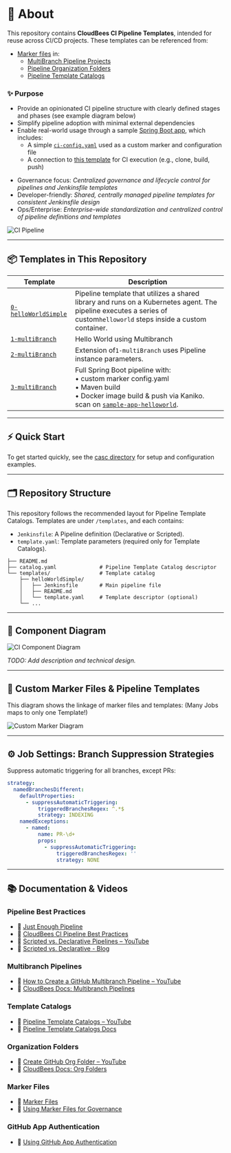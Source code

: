 # 🧪 About

This repository contains **CloudBees CI Pipeline Templates**, intended for reuse across CI/CD projects. These templates can be referenced from:

- [Marker files](https://docs.cloudbees.com/docs/cloudbees-ci/latest/pipelines/pipeline-as-code#custom-pac-scripts) in:
  - [MultiBranch Pipeline Projects](https://docs.cloudbees.com/docs/cloudbees-ci/latest/pipelines/pipeline-as-code#_multibranch_pipeline_projects)
  - [Pipeline Organization Folders](https://docs.cloudbees.com/docs/cloudbees-ci/latest/pipelines/pipeline-as-code#_organization_folders)
  - [Pipeline Template Catalogs](https://docs.cloudbees.com/docs/cloudbees-ci/latest/pipeline-templates-user-guide/)

### ✨ Purpose

- Provide an opinionated CI pipeline structure with clearly defined stages and phases (see example diagram below)
- Simplify pipeline adoption with minimal external dependencies
- Enable real-world usage through a sample [Spring Boot app](https://github.com/cb-ci-templates/sample-app-spring-boot-maven), which includes:
  - A simple [`ci-config.yaml`](https://github.com/cb-ci-templates/sample-app-spring-boot-maven/blob/main/ci-config.yaml) used as a custom marker and configuration file
  - A connection to [this template](https://github.com/cb-ci-templates/ci-templates/blob/main/templates/mavenMultiBranch/Jenkinsfile) for CI execution (e.g., clone, build, push)
* Governance focus: *Centralized governance and lifecycle control for pipelines and Jenkinsfile templates*
* Developer-friendly: *Shared, centrally managed pipeline templates for consistent Jenkinsfile design*
* Ops/Enterprise: *Enterprise-wide standardization and centralized control of pipeline definitions and templates*

![CI Pipeline](images/CI-Pipeline-1.png)

---

## 📦 Templates in This Repository

| Template                                             | Description                                                                                                                                                                                                                  |
| ---------------------------------------------------- | ---------------------------------------------------------------------------------------------------------------------------------------------------------------------------------------------------------------------------- |
| [`0-helloWorldSimple`](templates/0-helloWorldSimple) | Pipeline template that utilizes a shared library and runs on a Kubernetes agent. The pipeline executes a series of custom`helloworld`  steps inside a custom container.                                                      |
| [`1-multiBranch`](templates/1-multiBranch)           | Hello World using Multibranch                                                                                                                                                                                                |
| [`2-multiBranch`](templates/2-multiBranch)           | Extension of`1-multiBranch` uses Pipeline instance parameters.                                                                                                                                                               |
| [`3-multiBranch`](templates/3-multiBranch)           | Full Spring Boot pipeline with:<br>• custom marker config.yaml <br>• Maven build <br>• Docker image build & push via Kaniko. scan on [`sample-app-helloworld`](https://github.com/cb-ci-templates/sample-app-helloworld). |

---

## ⚡ Quick Start

To get started quickly, see the [casc directory](casc/) for setup and configuration examples.

---

## 🗂️ Repository Structure

This repository follows the recommended layout for Pipeline Template Catalogs. Templates are under `/templates`, and each contains:

- `Jenkinsfile`: A Pipeline definition (Declarative or Scripted).
- `template.yaml`: Template parameters (required only for Template Catalogs).

```text
├── README.md
├── catalog.yaml              # Pipeline Template Catalog descriptor
└── templates/                # Template catalog
    ├── helloWorldSimple/
    │   ├── Jenkinsfile       # Main pipeline file
    │   ├── README.md
    │   └── template.yaml     # Template descriptor (optional)
    └── ...
```

---

## 🧱 Component Diagram

![CI Component Diagram](images/CI-Component-diagram.png)

_TODO: Add description and technical design._

---

## 🧩 Custom Marker Files & Pipeline Templates

This diagram shows the linkage of marker files and templates:
(Many Jobs maps to only one Template!)

![Custom Marker Diagram](images/CI-Diagramms-CustomMarkerFiles.svg)

---

## ⚙️ Job Settings: Branch Suppression Strategies

Suppress automatic triggering for all branches, except PRs:

```yaml
strategy:
  namedBranchesDifferent:
    defaultProperties:
      - suppressAutomaticTriggering:
          triggeredBranchesRegex: ^.*$
          strategy: INDEXING
    namedExceptions:
      - named:
          name: PR-\d+
          props:
            - suppressAutomaticTriggering:
                triggeredBranchesRegex: ''
                strategy: NONE
```

---

## 📚 Documentation & Videos

### Pipeline Best Practices

- 📝 [Just Enough Pipeline](https://www.jenkins.io/blog/2021/10/26/just-enough-pipeline/)
- 📘 [CloudBees CI Pipeline Best Practices](https://docs.cloudbees.com/docs/cloudbees-ci/latest/pipelines/pipeline-best-practices)
- 🎥 [Scripted vs. Declarative Pipelines – YouTube](https://www.youtube.com/watch?v=GJBlskiaRrI=)
- 🧠 [Scripted vs. Declarative - Blog](https://e.printstacktrace.blog/jenkins-scripted-pipeline-vs-declarative-pipeline-the-4-practical-differences/)

### Multibranch Pipelines

- 🎥 [How to Create a GitHub Multibranch Pipeline – YouTube](https://www.youtube.com/watch?v=ZWwmh4gqia4)
- 📘 [CloudBees Docs: Multibranch Pipelines](https://docs.cloudbees.com/docs/cloudbees-ci/latest/pipelines/pipeline-as-code#_multibranch_pipeline_projects)

### Template Catalogs

- 🎥 [Pipeline Template Catalogs – YouTube](https://www.youtube.com/watch?v=pPwI_kTSCmA)
- 📘 [Pipeline Template Catalogs Docs](https://docs.cloudbees.com/docs/cloudbees-ci/latest/pipeline-templates-user-guide/)

### Organization Folders

- 🎥 [Create GitHub Org Folder – YouTube](https://www.youtube.com/watch?v=w5YupbQ1vHI)
- 📘 [CloudBees Docs: Org Folders](https://docs.cloudbees.com/docs/cloudbees-ci/latest/pipelines/pipeline-as-code#_organization_folders)

### Marker Files

- 📘 [Marker Files](https://docs.cloudbees.com/docs/cloudbees-ci/latest/pipelines/pipeline-as-code#custom-pac-scripts)
- 🧠 [Using Marker Files for Governance](https://www.cloudbees.com/blog/ensuring-corporate-standards-pipelines-custom-marker-files)

### GitHub App Authentication

- 🔐 [Using GitHub App Authentication](https://docs.cloudbees.com/docs/cloudbees-ci/latest/traditional-admin-guide/github-app-auth)
